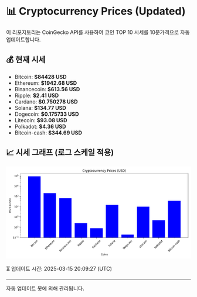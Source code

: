 
# 📊 Cryptocurrency Prices (Updated)

이 리포지토리는 CoinGecko API를 사용하여 코인 TOP 10 시세를 10분가격으로 자동 업데이트합니다.

## 💰 현재 시세
- Bitcoin: **$84428 USD**
- Ethereum: **$1942.68 USD**
- Binancecoin: **$613.56 USD**
- Ripple: **$2.41 USD**
- Cardano: **$0.750278 USD**
- Solana: **$134.77 USD**
- Dogecoin: **$0.175733 USD**
- Litecoin: **$93.08 USD**
- Polkadot: **$4.36 USD**
- Bitcoin-cash: **$344.69 USD**

## 📈 시세 그래프 (로그 스케일 적용)
![Crypto Prices](crypto_prices.png)

⏳ 업데이트 시간: 2025-03-15 20:09:27 (UTC)

---
자동 업데이트 봇에 의해 관리됩니다.
